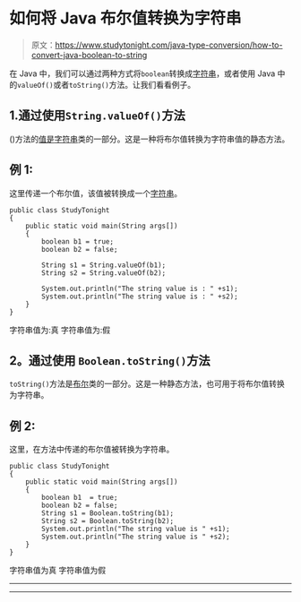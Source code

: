 # 如何将 Java 布尔值转换为字符串

> 原文：<https://www.studytonight.com/java-type-conversion/how-to-convert-java-boolean-to-string>

在 Java 中，我们可以通过两种方式将`boolean`转换成[字符串](https://www.studytonight.com/java/string-handling-in-java.php)，或者使用 Java 中的`valueOf()`或者`toString()`方法。让我们看看例子。

## 1.通过使用`String.valueOf()`方法

()方法的[值是](https://www.studytonight.com/java/string-class-functions.php)[字符串](https://www.studytonight.com/java/string-handling-in-java.php)类的一部分。这是一种将布尔值转换为字符串值的静态方法。

## 例 1:

这里传递一个布尔值，该值被转换成一个[字符串](https://www.studytonight.com/java/string-handling-in-java.php)。

```
public class StudyTonight
{  
	public static void main(String args[])
	{  
		boolean b1 = true;
		boolean b2 = false; 

		String s1 = String.valueOf(b1);
		String s2 = String.valueOf(b2);

		System.out.println("The string value is : " +s1);
		System.out.println("The string value is : " +s2);
	}
}
```

字符串值为:真
字符串值为:假

## **2。通过使用** `Boolean.toString()`方法

`toString()`方法是[布尔](https://www.studytonight.com/java/wrapper-class.php)类的一部分。这是一种静态方法，也可用于将布尔值转换为字符串。

## 例 2:

这里，在方法中传递的布尔值被转换为字符串。

```
public class StudyTonight
{  
	public static void main(String args[])
	{  
		boolean b1  = true; 
		boolean b2 = false;
		String s1 = Boolean.toString(b1);
		String s2 = Boolean.toString(b2);
		System.out.println("The string value is " +s1);
		System.out.println("The string value is " +s2);
	}
}
```

字符串值为真
字符串值为假

* * *

* * *